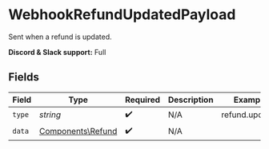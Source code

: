 # WebhookRefundUpdatedPayload

Sent when a refund is updated.

**Discord & Slack support:** Full


## Fields

| Field                                                  | Type                                                   | Required                                               | Description                                            | Example                                                |
| ------------------------------------------------------ | ------------------------------------------------------ | ------------------------------------------------------ | ------------------------------------------------------ | ------------------------------------------------------ |
| `type`                                                 | *string*                                               | :heavy_check_mark:                                     | N/A                                                    | refund.updated                                         |
| `data`                                                 | [Components\Refund](../../Models/Components/Refund.md) | :heavy_check_mark:                                     | N/A                                                    |                                                        |